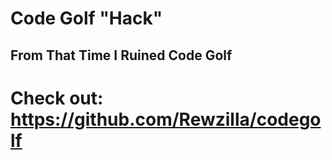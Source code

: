 # Code Golf "Hack"
## From That Time I Ruined Code Golf

# Check out: https://github.com/Rewzilla/codegolf